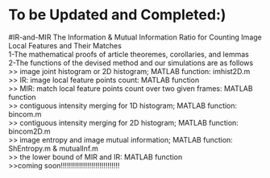 # To be Updated and Completed:)




#IR-and-MIR
The Information &amp; Mutual Information Ratio for Counting Image Local Features and Their Matches
\
1-The mathematical proofs of article theoremes, corollaries, and lemmas
\
2-The functions of the devised method and our simulations are as follows 
\
\>> image joint histogram or 2D histogram; MATLAB function: imhist2D.m
\
\>> IR: image local feature points count: MATLAB function 
\
\>> MIR: match local feature points count over two given frames: MATLAB function
\
\>> contiguous intensity merging for 1D histogram; MATLAB function: bincom.m
\
\>> contiguous intensity merging for 2D histogram; MATLAB function: bincom2D.m
\
\>> image entropy and image mutual information; MATLAB function: ShEntropy.m & mutualInf.m
\
\>> the lower bound of MIR and IR: MATLAB function
\
\>>coming soon!!!!!!!!!!!!!!!!!!!!!!!!!!!!!

